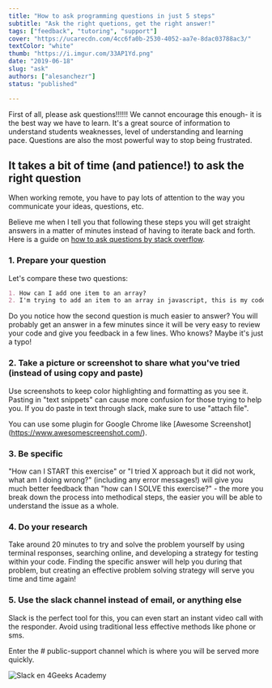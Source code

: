 ```yaml
---
title: "How to ask programming questions in just 5 steps"
subtitle: "Ask the right quetions, get the right answer!"
tags: ["feedback", "tutoring", "support"]
cover: "https://ucarecdn.com/4cc6fa0b-2530-4052-aa7e-8dac03788ac3/"
textColor: "white"
thumb: "https://i.imgur.com/33AP1Yd.png" 
date: "2019-06-18"
slug: "ask"
authors: ["alesanchezr"]
status: "published"

---
```


First of all, please ask questions!!!!!! We cannot encourage this enough- it is the best way we have to learn. It's a great source of information to understand students weaknesses, level of understanding and learning pace. Questions are also the most powerful way to stop being frustrated.

## It takes a bit of time (and patience!) to ask the right question

When working remote, you have to pay lots of attention to the way you communicate your ideas, questions, etc.

Believe me when I tell you that following these steps you will get straight answers in a matter of minutes instead of having to iterate back and forth. Here is a guide on [how to ask questions by stack overflow](https://stackoverflow.com/help/how-to-ask).

### 1. Prepare your question

Let's compare these two questions:
```md
1. How can I add one item to an array?
2. I'm trying to add an item to an array in javascript, this is my code but its not working (screenshoot), what am I doing wrong?
```
Do you notice how the second question is much easier to answer? You will probably get an answer in a few minutes since it will be very easy to review your code and give you feedback in a few lines. Who knows? Maybe it's just a typo!

### 2. Take a picture or screenshot to share what you've tried (instead of using copy and paste)

Use screenshots to keep color highlighting and formatting as you see it. Pasting in "text snippets" can cause more confusion for those trying to help you. If you do paste in text through slack, make sure to use "attach file".

You can use some plugin for Google Chrome like [Awesome Screenshot] (https://www.awesomescreenshot.com/).

### 3. Be specific

"How can I START this exercise" or "I tried X approach but it did not work, what am I doing wrong?" (including any error messages!) will give you much better feedback than "how can I SOLVE this exercise?" - the more you break down the process into methodical steps, the easier you will be able to understand the issue as a whole.

### 4. Do your research

Take around 20 minutes to try and solve the problem yourself by using terminal responses, searching online, and developing a strategy for testing within your code. Finding the specific answer will help you during that problem, but creating an effective problem solving strategy will serve you time and time again!

### 5. Use the slack channel instead of email, or anything else

Slack is the perfect tool for this, you can even start an instant video call with the responder. Avoid using traditional less effective methods like phone or sms.

Enter the # public-support channel which is where you will be served more quickly.

![Slack en 4Geeks Academy](https://ucarecdn.com/5a432982-f8b2-42bb-89c5-3c82a8e53d10/)
